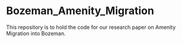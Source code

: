 # Bozeman_Amenity_Migration
This repository is to hold the code for our research paper on Amenity Migration into Bozeman. 
